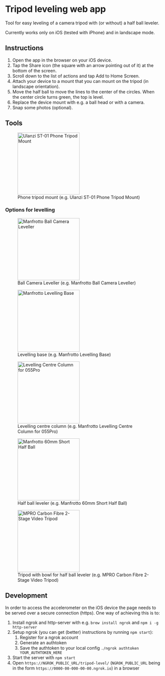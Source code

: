 # Tripod leveling web app

Tool for easy leveling of a camera tripod with (or without) a half ball leveler.

Currently works only on iOS (tested with iPhone) and in landscape mode.

## Instructions

1. Open the app in the browser on your iOS device.
1. Tap the Share icon (the square with an arrow pointing out of it) at the bottom of the screen.
1. Scroll down to the list of actions and tap Add to Home Screen.
1. Attach your device to a mount that you can mount on the tripod (in landscape orientation).
1. Move the half ball to move the lines to the center of the circles. 
   When the center circle turns green, the top is level.
1. Replace the device mount with e.g. a ball head or with a camera.
1. Snap some photos (optional).

## Tools

<figure>
<img src="https://cdn.shopify.com/s/files/1/0136/3119/3188/products/ulanzi-st-01-phone-tripod-mount-mobile-photo-video-11086458421348_800x.jpg" alt="Ulanzi ST-01 Phone Tripod Mount" width="200"/>
<figcaption>Phone tripod mount (e.g. Ulanzi ST-01 Phone Tripod Mount)</figcaption>
</figure>

### Options for levelling

<figure>
<img src="https://cdn.manfrotto.com/pub/media/catalog/product/cache/1e774dca205198565016e92bdb88ad55/4/3/438.jpg" alt="Manfrotto Ball Camera Leveller" width="200"/>
<figcaption>Ball Camera Leveller (e.g. Manfrotto Ball Camera Leveller)</figcaption>
</figure>

<figure>
<img src="https://cdn.manfrotto.com/pub/media/catalog/product/cache/1e774dca205198565016e92bdb88ad55/l/e/levelling-base-manfrotto-338.jpg" alt="Manfrotto Levelling Base" width="200"/>
<figcaption>Levelling base (e.g. Manfrotto Levelling Base)</figcaption>
</figure>

<figure>
<img src="https://cdn.manfrotto.com/pub/media/catalog/product/cache/1e774dca205198565016e92bdb88ad55/5/5/555b.jpg" alt="Levelling Centre Column for 055Pro" width="200"/>
<figcaption>Levelling centre column (e.g. Manfrotto Levelling Centre Column for 055Pro)</figcaption>
</figure>

<figure>
<img src="https://cdn.manfrotto.com/pub/media/catalog/product/cache/1e774dca205198565016e92bdb88ad55/5/6/560ballsh.jpg" alt="Manfrotto 60mm Short Half Ball" width="200"/>
<figcaption>Half ball leveler (e.g. Manfrotto 60mm Short Half Ball)</figcaption>
</figure>

<figure>
<img src="https://cdn.manfrotto.com/pub/media/catalog/product/cache/1e774dca205198565016e92bdb88ad55/5/3/535.jpg" alt="MPRO Carbon Fibre 2-Stage Video Tripod" width="200"/>
<figcaption>Tripod with bowl for half ball leveler (e.g. MPRO Carbon Fibre 2-Stage Video Tripod)</figcaption>
</figure>

## Development

In order to access the accelerometer on the iOS device the page needs to be served over a secure connection (https). One
way of achieving this is to:

1. Install ngrok and http-server with e.g. `brew install ngrok` and `npm i -g http-server`
1. Setup ngrok (you can get (better) instructions by running `npm start`):
   1. Register for a ngrok account
   1. Generate an authtoken
   1. Save the authtoken to your local config `./ngrok authtoken YOUR_AUTHTOKEN_HERE`
1. Start the server with `npm start`
1. Open `https://NGROK_PUBLIC_URL/tripod-level/` (`NGROK_PUBLIC_URL` being in the form 
   `https://0000-00-000-00-00.ngrok.io`) in a browser  